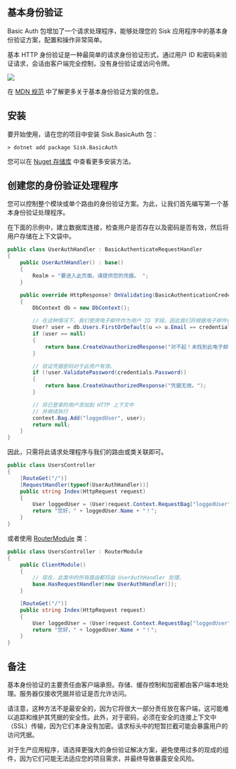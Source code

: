 ## 基本身份验证

Basic Auth 包增加了一个请求处理程序，能够处理您的 Sisk 应用程序中的基本身份验证方案，配置和操作非常简单。

基本 HTTP 身份验证是一种最简单的请求身份验证形式，通过用户 ID 和密码来验证请求，会话由客户端完全控制，没有身份验证或访问令牌。

<img src="https://developer.mozilla.org/pt-BR/docs/Web/HTTP/Authentication/httpauth.png">

在 [MDN 规范](https://developer.mozilla.org/pt-BR/docs/Web/HTTP/Authentication) 中了解更多关于基本身份验证方案的信息。

## 安装

要开始使用，请在您的项目中安装 Sisk.BasicAuth 包：

    > dotnet add package Sisk.BasicAuth

您可以在 [Nuget 存储库](https://www.nuget.org/packages/Sisk.BasicAuth/0.15.0) 中查看更多安装方法。

## 创建您的身份验证处理程序

您可以控制整个模块或单个路由的身份验证方案。为此，让我们首先编写第一个基本身份验证处理程序。

在下面的示例中，建立数据库连接，检查用户是否存在以及密码是否有效，然后将用户存储在上下文袋中。

```cs
public class UserAuthHandler : BasicAuthenticateRequestHandler
{
    public UserAuthHandler() : base()
    {
        Realm = "要进入此页面，请提供您的凭据。 ";
    }

    public override HttpResponse? OnValidating(BasicAuthenticationCredentials credentials, HttpContext context)
    {
        DbContext db = new DbContext();

        // 在这种情况下，我们使用电子邮件作为用户 ID 字段，因此我们将根据电子邮件搜索用户。
        User? user = db.Users.FirstOrDefault(u => u.Email == credentials.UserId);
        if (user == null)
        {
            return base.CreateUnauthorizedResponse("对不起！未找到此电子邮件的用户。");
        }

        // 验证凭据密码对于此用户有效。
        if (!user.ValidatePassword(credentials.Password))
        {
            return base.CreateUnauthorizedResponse("凭据无效。");
        }

        // 将已登录的用户添加到 HTTP 上下文中
        // 并继续执行
        context.Bag.Add("loggedUser", user);
        return null;
    }
}
```

因此，只需将此请求处理程序与我们的路由或类关联即可。

```cs
public class UsersController
{
    [RouteGet("/")]
    [RequestHandler(typeof(UserAuthHandler))]
    public string Index(HttpRequest request)
    {
        User loggedUser = (User)request.Context.RequestBag["loggedUser"];
        return "您好，" + loggedUser.Name + "！";
    }
}
```

或者使用 [RouterModule](/api/Sisk.Core.Routing.RouterModule) 类：

```cs
public class UsersController : RouterModule
{
    public ClientModule()
    {
        // 现在，此类中的所有路由都将由 UserAuthHandler 处理。
        base.HasRequestHandler(new UserAuthHandler());
    }

    [RouteGet("/")]
    public string Index(HttpRequest request)
    {
        User loggedUser = (User)request.Context.RequestBag["loggedUser"];
        return "您好，" + loggedUser.Name + "！";
    }
}
```

## 备注

基本身份验证的主要责任由客户端承担。存储、缓存控制和加密都由客户端本地处理。服务器仅接收凭据并验证是否允许访问。

请注意，这种方法不是最安全的，因为它将很大一部分责任放在客户端，这可能难以追踪和维护其凭据的安全性。此外，对于密码，必须在安全的连接上下文中（SSL）传输，因为它们本身没有加密。请求标头中的短暂拦截可能会暴露用户的访问凭据。

对于生产应用程序，请选择更强大的身份验证解决方案，避免使用过多的现成的组件，因为它们可能无法适应您的项目需求，并最终导致暴露安全风险。